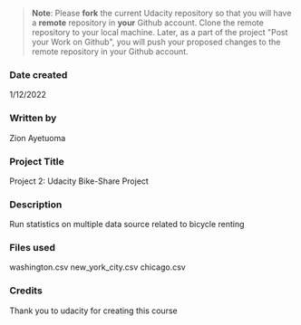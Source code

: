 >**Note**: Please **fork** the current Udacity repository so that you will have a **remote** repository in **your** Github account. Clone the remote repository to your local machine. Later, as a part of the project "Post your Work on Github", you will push your proposed changes to the remote repository in your Github account.

### Date created
1/12/2022

### Written by
Zion Ayetuoma

### Project Title
Project 2: Udacity Bike-Share Project

### Description
Run statistics on multiple data source related to bicycle renting

### Files used
washington.csv new_york_city.csv chicago.csv 

### Credits
Thank you to udacity for creating this course

